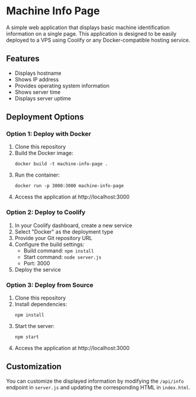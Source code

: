 # Machine Info Page

A simple web application that displays basic machine identification information on a single page. This application is designed to be easily deployed to a VPS using Coolify or any Docker-compatible hosting service.

## Features

- Displays hostname
- Shows IP address
- Provides operating system information
- Shows server time
- Displays server uptime

## Deployment Options

### Option 1: Deploy with Docker

1. Clone this repository
2. Build the Docker image:
   ```
   docker build -t machine-info-page .
   ```
3. Run the container:
   ```
   docker run -p 3000:3000 machine-info-page
   ```
4. Access the application at http://localhost:3000

### Option 2: Deploy to Coolify

1. In your Coolify dashboard, create a new service
2. Select "Docker" as the deployment type
3. Provide your Git repository URL
4. Configure the build settings:
   - Build command: `npm install`
   - Start command: `node server.js`
   - Port: 3000
5. Deploy the service

### Option 3: Deploy from Source

1. Clone this repository
2. Install dependencies:
   ```
   npm install
   ```
3. Start the server:
   ```
   npm start
   ```
4. Access the application at http://localhost:3000

## Customization

You can customize the displayed information by modifying the `/api/info` endpoint in `server.js` and updating the corresponding HTML in `index.html`.
